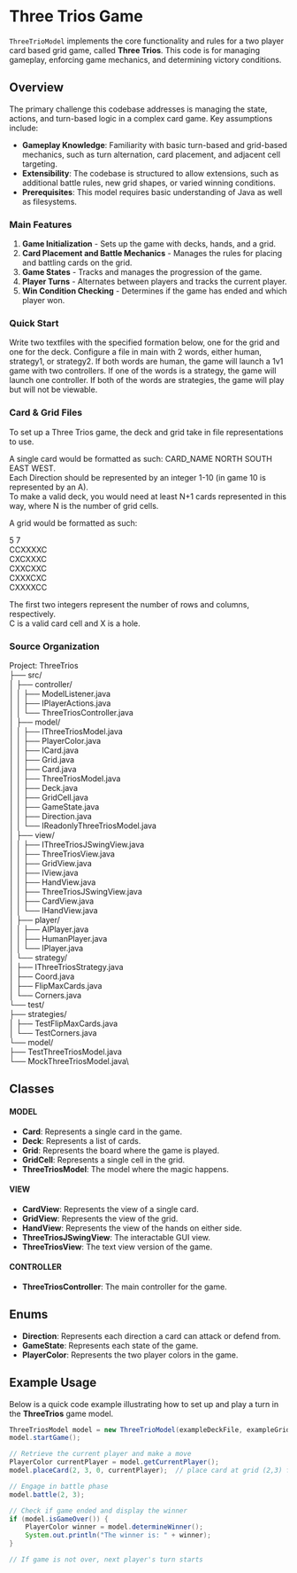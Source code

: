 # Three Trios Game

`ThreeTrioModel` implements the core functionality and rules for a two player card based grid game, 
called **Three Trios**. This code is for managing gameplay, enforcing game mechanics, 
and determining victory conditions.

## Overview

The primary challenge this codebase addresses is managing the state, actions, and turn-based logic 
in a complex card game. Key assumptions include:
- **Gameplay Knowledge**: Familiarity with basic turn-based and grid-based mechanics, 
such as turn alternation, card placement, and adjacent cell targeting.
- **Extensibility**: The codebase is structured to allow extensions, 
such as additional battle rules, new grid shapes, or varied winning conditions.
- **Prerequisites**: This model requires basic understanding of Java as well as filesystems.

### Main Features

1. **Game Initialization** - Sets up the game with decks, hands, and a grid.
2. **Card Placement and Battle Mechanics** - Manages the rules for placing and 
battling cards on the grid.
3. **Game States** - Tracks and manages the progression of the game.
4. **Player Turns** - Alternates between players and tracks the current player.
5. **Win Condition Checking** - Determines if the game has ended and which player won.

### Quick Start

Write two textfiles with the specified formation below, one for the grid and one for the deck. 
Configure a file in main with 2 words, either human, strategy1, or strategy2.
If both words are human, the game will launch a 1v1 game with two controllers.
If one of the words is a strategy, the game will launch one controller.
If both of the words are strategies, the game will play but will not be viewable.

### Card & Grid Files

To set up a Three Trios game, the deck and grid take in file representations to use.

A single card would be formatted as such: CARD_NAME NORTH SOUTH EAST WEST.\
Each Direction should be represented by an integer 1-10 (in game 10 is represented by an A).\
To make a valid deck, you would need at least N+1 cards represented in this way, where N is the
number of grid cells.

A grid would be formatted as such:

5 7\
CCXXXXC\
CXCXXXC\
CXXCXXC\
CXXXCXC\
CXXXXCC

The first two integers represent the number of rows and columns, respectively.\
C is a valid card cell and X is a hole.

### Source Organization

Project: ThreeTrios\
├── src/\
│   ├── controller/\
│   │   ├── ModelListener.java\
│   │   ├── IPlayerActions.java\
│   │   └── ThreeTriosController.java\
│   ├── model/\
│   │   ├── IThreeTriosModel.java\
│   │   ├── PlayerColor.java\
│   │   ├── ICard.java\
│   │   ├── Grid.java\
│   │   ├── Card.java\
│   │   ├── ThreeTriosModel.java\
│   │   ├── Deck.java\
│   │   ├── GridCell.java\
│   │   ├── GameState.java\
│   │   ├── Direction.java\
│   │   └── IReadonlyThreeTriosModel.java\
│   ├── view/\
│   │   ├── IThreeTriosJSwingView.java\
│   │   ├── ThreeTriosView.java\
│   │   ├── GridView.java\
│   │   ├── IView.java\
│   │   ├── HandView.java\
│   │   ├── ThreeTriosJSwingView.java\
│   │   ├── CardView.java\
│   │   └── IHandView.java\
│   ├── player/\
│   │   ├── AIPlayer.java\
│   │   ├── HumanPlayer.java\
│   │   └── IPlayer.java\
│   └── strategy/\
│       ├── IThreeTriosStrategy.java\
│       ├── Coord.java\
│       ├── FlipMaxCards.java\
│       └── Corners.java\
└── test/\
├── strategies/\
│   ├── TestFlipMaxCards.java\
│   └── TestCorners.java\
└── model/\
├── TestThreeTriosModel.java\
└── MockThreeTriosModel.java\


## Classes
#### MODEL
- **Card**: Represents a single card in the game.
- **Deck**: Represents a list of cards. 
- **Grid**: Represents the board where the game is played.
- **GridCell**: Represents a single cell in the grid.
- **ThreeTriosModel**: The model where the magic happens.
#### VIEW
- **CardView**: Represents the view of a single card.
- **GridView**: Represents the view of the grid.
- **HandView**: Represents the view of the hands on either side.
- **ThreeTriosJSwingView**: The interactable GUI view.
- **ThreeTriosView**: The text view version of the game.
#### CONTROLLER
- **ThreeTriosController**: The main controller for the game.

## Enums
- **Direction**: Represents each direction a card can attack or defend from.
- **GameState**: Represents each state of the game.
- **PlayerColor**: Represents the two player colors in the game. 

## Example Usage

Below is a quick code example illustrating how to set up and play a turn in the **ThreeTrios** 
game model.

```java
ThreeTriosModel model = new ThreeTrioModel(exampleDeckFile, exampleGridFile);
model.startGame();

// Retrieve the current player and make a move
PlayerColor currentPlayer = model.getCurrentPlayer();
model.placeCard(2, 3, 0, currentPlayer);  // place card at grid (2,3) from player's hand

// Engage in battle phase
model.battle(2, 3);

// Check if game ended and display the winner
if (model.isGameOver()) {
    PlayerColor winner = model.determineWinner();
    System.out.println("The winner is: " + winner);
}

// If game is not over, next player's turn starts
